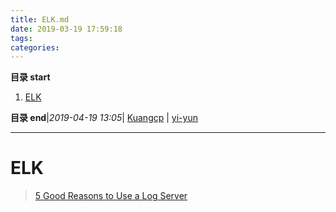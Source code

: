 ```yaml
---
title: ELK.md
date: 2019-03-19 17:59:18
tags: 
categories: 
---
```


**目录 start**
 
1. [ELK](#elk)

**目录 end**|_2019-04-19 13:05_| [Kuangcp](https://github.com/Kuangcp/Note) | [yi-yun](https://github.com/yi-yun/Memo)
****************************************
# ELK

> [5 Good Reasons to Use a Log Server ](https://reflectoring.io/log-server/)
